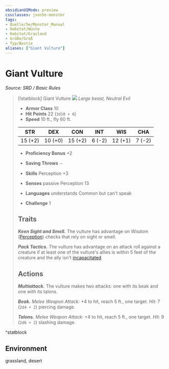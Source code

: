 ```yaml
---
obsidianUIMode: preview
cssclasses: json5e-monster
tags:
- Quelle/5e/Monster_Manual
- Habitat/Wüste
- Habitat/Grasland
- Größe/Groß
- Typ/Bestie
aliases: ["Giant Vulture"]
---
```

# Giant Vulture
*Source: SRD / Basic Rules*  

> [!statblock] Giant Vulture
> ![](compendium/bestiary/beast/token/giant-vulture.png#token)
> *Large beast, Neutral Evil*
> 
> - **Armor Class** 10 
> - **Hit Points** 22 (`3d10 + 6`)
> - **Speed** 10 ft., fly 60 ft.
> 
> |STR|DEX|CON|INT|WIS|CHA|
> |:---:|:---:|:---:|:---:|:---:|:---:|
> |15 (+2)|10 (+0)|15 (+2)| 6 (-2)|12 (+1)| 7 (-2)|
> 
> - **Proficiency Bonus** +2
> - **Saving Throws** ⏤
> - **Skills** Perception +3
> - **Senses** passive Perception 13
> 
> - **Languages** understands Common but can't speak
> - **Challenge** 1
> 
> ## Traits
> 
> ***Keen Sight and Smell.*** The vulture has advantage on Wisdom ([Perception](rules/skills.md#Perception)) checks that rely on sight or smell.
> 
> ***Pack Tactics.*** The vulture has advantage on an attack roll against a creature if at least one of the vulture's allies is within 5 feet of the creature and the ally isn't [incapacitated](rules/conditions.md#incapacitated).
> 
> ## Actions
> 
> ***Multiattack.*** The vulture makes two attacks: one with its beak and one with its talons.
> 
> ***Beak.*** *Melee Weapon Attack:* +4 to hit, reach 5 ft., one target. *Hit:* 7 (`2d4 + 2`) piercing damage.
> 
> ***Talons.*** *Melee Weapon Attack:* +4 to hit, reach 5 ft., one target. *Hit:* 9 (`2d6 + 2`) slashing damage.
^statblock

## Environment

grassland, desert